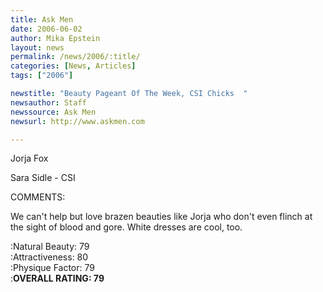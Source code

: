 ```yaml
---
title: Ask Men
date: 2006-06-02
author: Mika Epstein
layout: news
permalink: /news/2006/:title/
categories: [News, Articles]
tags: ["2006"]

newstitle: "Beauty Pageant Of The Week, CSI Chicks  "
newsauthor: Staff  
newssource: Ask Men  
newsurl: http://www.askmen.com  

---
```


Jorja Fox

Sara Sidle - CSI

COMMENTS:

We can't help but love brazen beauties like Jorja who don't even flinch at the sight of blood and gore. White dresses are cool, too.

:Natural Beauty: 79  
:Attractiveness: 80  
:Physique Factor: 79  
:**OVERALL RATING: 79**

